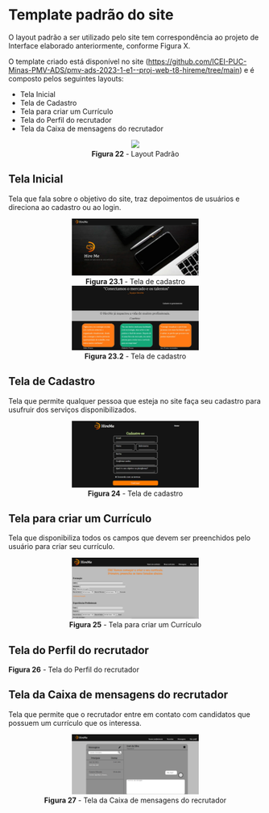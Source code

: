 # Template padrão do site

O layout padrão a ser utilizado pelo site tem correspondência ao projeto de Interface elaborado anteriormente, conforme Figura X.

O template criado está disponível no site (https://github.com/ICEI-PUC-Minas-PMV-ADS/pmv-ads-2023-1-e1--proj-web-t8-hireme/tree/main) e é composto pelos seguintes layouts:
- Tela Inicial
- Tela de Cadastro
- Tela para criar um Currículo
- Tela do Perfil do recrutador
- Tela da Caixa de mensagens do recrutador

<div align="center">
<img src="img/LayoutPadrão.png" width="50%"><br>
<b>Figura 22</b> - Layout Padrão
</div>


## Tela Inicial
Tela que fala sobre o objetivo do site, traz depoimentos de usuários e direciona ao cadastro ou ao login.

<div align="center">
<img src="img/Tela Inicial.jpg" width="50%"><br>
<b>Figura 23.1</b> - Tela de cadastro
</div>

<div align="center">
<img src="img/Tela inicial 2.jpg" width="50%"><br>
<b>Figura 23.2</b> - Tela de cadastro
</div>

## Tela de Cadastro
Tela que permite qualquer pessoa que esteja no site faça seu cadastro para usufruir dos serviços disponibilizados. 

<div align="center">
<img src="img/cadastro-layout.PNG " width="50%"><br>
<b>Figura 24</b> - Tela de cadastro
</div>

## Tela para criar um Currículo
Tela que disponibiliza todos os campos que devem ser preenchidos pelo usuário para criar seu currículo.

<div align="center">
<img src="img/fazerCV.png" width="50%"><br>
<b>Figura 25</b> - Tela para criar um Currículo
</div>

## Tela do Perfil do recrutador

**Figura 26** - Tela do Perfil do recrutador

## Tela da Caixa de mensagens do recrutador
Tela que permite que o recrutador entre em contato com candidatos que possuem um currículo que os interessa.

<div align="center">
<img src="img/mensagens-recrutador.png" width="50%"><br>
<b>Figura 27</b> - Tela da Caixa de mensagens do recrutador
</div>
